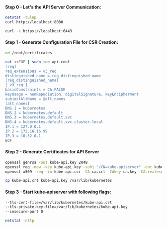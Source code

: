 #### Step 0 - Let's the API Server Communication: 
```sh
netstat -tulnp 
curl http://localhost:8080

curl -k https://localhost:6443
```

#### Step 1 - Generate Configuration File for CSR Creation:
```sh
cd /root/certificates
```
```sh
cat <<EOF | sudo tee api.conf
[req]
req_extensions = v3_req
distinguished_name = req_distinguished_name
[req_distinguished_name]
[ v3_req ]
basicConstraints = CA:FALSE
keyUsage = nonRepudiation, digitalSignature, keyEncipherment
subjectAltName = @alt_names
[alt_names]
DNS.1 = kubernetes
DNS.2 = kubernetes.default
DNS.3 = kubernetes.default.svc
DNS.4 = kubernetes.default.svc.cluster.local
IP.1 = 127.0.0.1
IP.2 = 172.16.16.99
IP.3 = 10.32.0.1
EOF
```
#### Step 2 - Generate Certificates for API Server
```sh
openssl genrsa -out kube-api.key 2048
openssl req -new -key kube-api.key -subj "/CN=kube-apiserver" -out kube-api.csr -config api.conf
openssl x509 -req -in kube-api.csr -CA ca.crt -CAkey ca.key -CAcreateserial  -out kube-api.crt -extensions v3_req -extfile api.conf -days 1000
```
```sh
cp kube-api.crt kube-api.key /var/lib/kubernetes
```
#### Step 3 - Start kube-apiserver with following flags:
```sh
--tls-cert-file=/var/lib/kubernetes/kube-api.crt
--tls-private-key-file=/var/lib/kubernetes/kube-api.key
--insecure-port 0
```
```sh
netstat -ntlp
```

